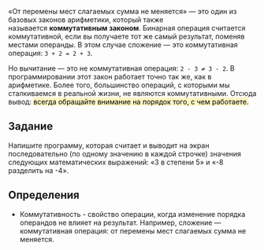 «От перемены мест слагаемых сумма не меняется» — это один из базовых законов арифметики, который также называется **коммутативным законом**. Бинарная операция считается коммутативной, если вы получаете тот же самый результат, поменяв местами операнды. В этом случае сложение — это коммутативная операция: `3 + 2 = 2 + 3`.

Но вычитание — это не коммутативная операция: `2 - 3 ≠ 3 - 2`. В программировании этот закон работает точно так же, как в арифметике. Более того, большинство операций, с которыми мы сталкиваемся в реальной жизни, не являются коммутативными. Отсюда вывод: <mark style="background: #FFF3A3A6;">всегда обращайте внимание на порядок того, с чем работаете.
</mark> 

## Задание

Напишите программу, которая считает и выводит на экран последовательно (по одному значению в каждой строчке) значения следующих математических выражений: «3 в степени 5» и «-8 разделить на -4».

## Определения

- Коммутативность - свойство операции, когда изменение порядка операндов не влияет на результат. Например, сложение — коммутативная операция: от перемены мест слагаемых сумма не меняется.